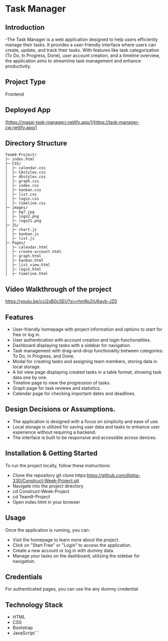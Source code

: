 # Task Manager

## Introduction
-The Task Manager is a web application designed to help users efficiently manage their tasks. It provides a user-friendly interface where users can create, update, and track their tasks. With features like task categorization (To Do, In Progress, Done), user account creation, and a timeline overview, the application aims to streamline task management and enhance productivity.

## Project Type
Frontend

## Deployed App
[https://masai-task-managerr.netlify.app/](https://task-manager-cw.netlify.app/)

## Directory Structure
```
Team9-Project/
├─ index.html
├─ CSS/
│  ├─ calendar.css
│  ├─ CAstyles.css
│  ├─ dbstyles.css
│  ├─ graph.css
│  ├─ index.css
│  ├─ kanban.css
│  ├─ list.css
│  ├─ login.css
│  ├─ timeline.css
├─ images/
│  ├─ bg7.jpg
│  ├─ logo2.png
│  ├─ logo21.png
├─ JS/
│  ├─ chart.js
│  ├─ kanban.js
│  ├─ list.js
├─ Pages/
│  ├─ calendar.html
│  ├─ create-account.html
│  ├─ graph.html
│  ├─ kanban.html
│  ├─ list_view.html
│  ├─ login.html
│  ├─ timeline.html
```

## Video Walkthrough of the project
https://youtu.be/cci2sB0cSEU?si=rhmRo2jU6avb-JZ0


## Features
- User-friendly homepage with project information and options to start for free or log in.
- User authentication with account creation and login functionalities.
- Dashboard displaying tasks with a sidebar for navigation.
- Task management with drag-and-drop functionality between categories: To Do, In Progress, and Done.
- Modal for creating tasks and assigning team members, storing data in local storage.
- A list view page displaying created tasks in a table format, showing task data one by one.
- Timeline page to view the progression of tasks.
- Graph page for task reviews and statistics.
- Calendar page for checking important dates and deadlines.

## Design Decisions or Assumptions.
- The application is designed with a focus on simplicity and ease of use.
- Local storage is utilized for saving user data and tasks to enhance user experience without requiring a backend.
- The interface is built to be responsive and accessible across devices.

## Installation & Getting Started
To run the project locally, follow these instructions:
- Clone the repository
git clone https:https://github.com/Alpha-330/Construct-Week-Project.git
- Navigate into the project directory
- cd Construct-Week-Project
- cd Team9-Project
- Open index.html in your browser


## Usage

Once the application is running, you can:

- Visit the homepage to learn more about the project.
- Click on "Start Free" or "Login" to access the application.
- Create a new account or log in with dummy data.
- Manage your tasks on the dashboard, utilizing the sidebar for navigation.

## Credentials
For authenticated pages, you can use the any dummy credential

## Technology Stack
- HTML
- CSS
- Bootstrap
- JavaScript```
